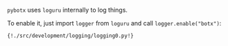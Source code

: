 `pybotx` uses `loguru` internally to log things. 

To enable it, just import `logger` from `loguru` and call `logger.enable("botx")`:

```Python3
{!./src/development/logging/logging0.py!}
```